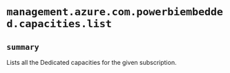 # `management.azure.com.powerbiembedded.capacities.list`

## `summary`
Lists all the Dedicated capacities for the given subscription.



